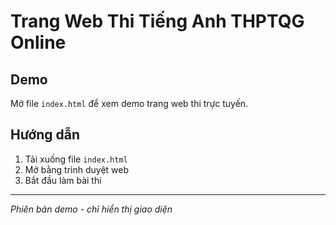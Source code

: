 # Trang Web Thi Tiếng Anh THPTQG Online

## Demo
Mở file `index.html` để xem demo trang web thi trực tuyến.

## Hướng dẫn
1. Tải xuống file `index.html`
2. Mở bằng trình duyệt web
3. Bắt đầu làm bài thi

---
*Phiên bản demo - chỉ hiển thị giao diện*
